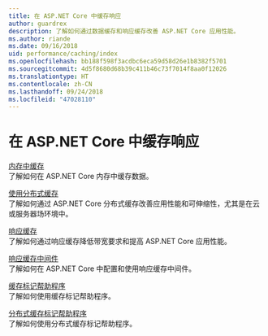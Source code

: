 ```yaml
---
title: 在 ASP.NET Core 中缓存响应
author: guardrex
description: 了解如何通过数据缓存和响应缓存改善 ASP.NET Core 应用性能。
ms.author: riande
ms.date: 09/16/2018
uid: performance/caching/index
ms.openlocfilehash: bb188f598f3acdbc6eca59d58d26e1b8382f5701
ms.sourcegitcommit: 4d5f8680d68b39c411b46c73f7014f8aa0f12026
ms.translationtype: HT
ms.contentlocale: zh-CN
ms.lasthandoff: 09/24/2018
ms.locfileid: "47028110"
---
```

# <a name="cache-responses-in-aspnet-core"></a>在 ASP.NET Core 中缓存响应

[内存中缓存](xref:performance/caching/memory)  
了解如何在 ASP.NET Core 内存中缓存数据。

[使用分布式缓存](xref:performance/caching/distributed)  
了解如何通过 ASP.NET Core 分布式缓存改善应用性能和可伸缩性，尤其是在云或服务器场环境中。

[响应缓存](xref:performance/caching/response)  
了解如何通过响应缓存降低带宽要求和提高 ASP.NET Core 应用性能。

[响应缓存中间件](xref:performance/caching/middleware)  
了解如何在 ASP.NET Core 中配置和使用响应缓存中间件。

[缓存标记帮助程序](xref:mvc/views/tag-helpers/builtin-th/cache-tag-helper)  
了解如何使用缓存标记帮助程序。

[分布式缓存标记帮助程序](xref:mvc/views/tag-helpers/builtin-th/distributed-cache-tag-helper)  
了解如何使用分布式缓存标记帮助程序。
